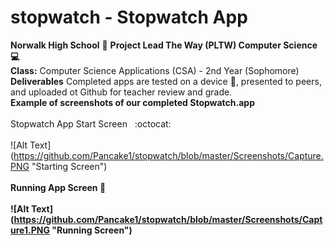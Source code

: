 # stopwatch - Stopwatch App<br>
<b> Norwalk High School</b> :notebook: <b> Project Lead The Way (PLTW) Computer Science :computer: </b><br>
<b> Class:</b> Computer Science Applications (CSA) - 2nd Year (Sophomore)<br>
<b> Deliverables</B> Completed apps are tested on a device :iphone:, presented to peers, and uploaded ot Github for teacher review and grade. <br>
<b>Example of screenshots of our completed Stopwatch.app</b><br><br>
Stopwatch App Start Screen</b>&nbsp;&nbsp; :octocat:<br><br>
![Alt Text] (https://github.com/Pancake1/stopwatch/blob/master/Screenshots/Capture.PNG "Starting Screen")<br><br>
<b> Running App Screen :running: <br><br>
![Alt Text] (https://github.com/Pancake1/stopwatch/blob/master/Screenshots/Capture1.PNG "Running Screen")<br><br>
